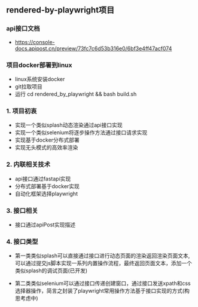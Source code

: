 ## rendered-by-playwright项目
### api接口文档
* https://console-docs.apipost.cn/preview/73fc7c6d53b316e0/6bf3e4ff47acf074
### 项目docker部署到linux
* linux系统安装docker
* git拉取项目 
* 运行 cd rendered_by_playwright && bash build.sh
### 1. 项目初衷
* 实现一个类似splash动态渲染通过api接口实现
* 实现一个类似selenium将逐步操作方法通过接口请求实现
* 实现基于docker分布式部署
* 实现无头模式的高效率渲染
### 2. 内联相关技术
* api接口通过fastapi实现
* 分布式部署基于docker实现
* 自动化框架选择playwright
### 3. 接口相关
* 接口通过apiPost实现描述
### 4. 接口类型
* 第一类类似splash可以直接通过接口进行动态页面的渲染返回渲染页面文本, 可以通过提交js脚本实现一系列内置操作流程，最终返回页面文本，添加一个类似splash的调试页面(已开发)

* 第二类类似selenium可以通过接口传递创建窗口，通过接口发送xpath和css选择器操作，简言之封装了playwright常用操作方法基于接口实现的方式(构思考虑中)

